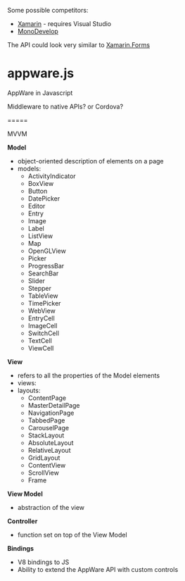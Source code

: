 Some possible competitors:
- [Xamarin](http://xamarin.com/studio) - requires Visual Studio
- [MonoDevelop](http://monodevelop.com/)

The API could look very similar to [Xamarin.Forms](http://xamarin.com/forms)

appware.js
==========

AppWare in Javascript


Middleware to native APIs? or Cordova?

=====

MVVM

__Model__
- object-oriented description of elements on a page
- models:
	- ActivityIndicator
	- BoxView
	- Button
	- DatePicker
	- Editor
	- Entry
	- Image
	- Label
	- ListView
	- Map
	- OpenGLView
	- Picker
	- ProgressBar
	- SearchBar
	- Slider
	- Stepper
	- TableView
	- TimePicker
	- WebView
	- EntryCell
	- ImageCell
	- SwitchCell
	- TextCell
	- ViewCell

__View__
- refers to all the properties of the Model elements
- views:
- layouts:
	- ContentPage
	- MasterDetailPage
	- NavigationPage
	- TabbedPage
	- CarouselPage
	- StackLayout
	- AbsoluteLayout
	- RelativeLayout
	- GridLayout
	- ContentView
	- ScrollView
	- Frame

__View Model__
- abstraction of the view

__Controller__
- function set on top of the View Model

__Bindings__
- V8 bindings to JS
- Ability to extend the AppWare API with custom controls


